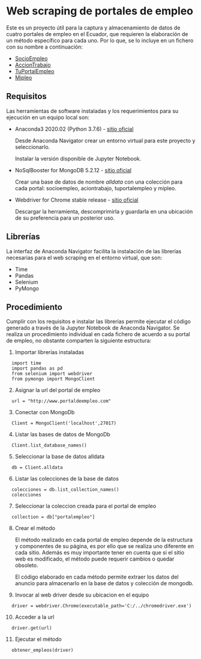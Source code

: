 # Web scraping de portales de empleo

Este es un proyecto útil para la captura y almacenamiento de datos de cuatro portales de empleo en el Ecuador, que requieren la elaboración de un método específico para cada uno. 
Por lo que, se lo incluye en un fichero con su nombre a continuación:

- [SocioEmpleo](SocioEmpleo.ipynb)
- [AccionTrabajo](AccionTrabajo.ipynb)
- [TuPortalEmpleo](TuPortalEmpleo.ipynb)
- [Mipleo](Mipleo.ipynb)

## Requisitos

Las herramientas de software instaladas y los requerimientos para su ejecución en un equipo local son:

- Anaconda3 2020.02 (Python 3.7.6) - [sitio oficial](https://www.anaconda.com/products/individual)
  
  Desde Anaconda Navigator crear un entorno virtual para este proyecto y seleccionarlo.
  
  Instalar la versión disponible de Jupyter Notebook.
  
- NoSqlBooster for MongoDB 5.2.12 - [sitio oficial](https://nosqlbooster.com/downloads)
  
  Crear una base de datos de nombre _alldata_ con una colección para cada portal: socioempleo, aciontrabajo, tuportalempleo y mipleo.

- Webdriver for Chrome stable release - [sitio oficial](https://chromedriver.chromium.org/)
  
  Descargar la herramienta, descomprimirla y guardarla en una ubicación de su preferencia para un posterior uso.

## Librerías

La interfaz de Anaconda Navigator facilita la instalación de las librerías necesarias para el web scraping en el entorno virtual, que son:

- Time
- Pandas
- Selenium
- PyMongo

## Procedimiento

Cumplir con los requisitos e instalar las librerías permite ejecutar el código generado a través de la Jupyter Notebook de Anaconda Navigator.
Se realiza un procedimiento individual en cada fichero de acuerdo a su portal de empleo, no obstante comparten la siguiente estructura:

1. Importar librerías instaladas
```
  import time
  import pandas as pd
  from selenium import webdriver
  from pymongo import MongoClient
```
2. Asignar la url del portal de empleo
```
  url = "http://www.portaldeempleo.com"
```
3. Conectar con MongoDb
```
  Client = MongoClient('localhost',27017)
```
4. Listar las bases de datos de MongoDb
```
  Client.list_database_names()
```
5. Seleccionar la base de datos alldata
```
  db = Client.alldata
```
6. Listar las colecciones de la base de datos
```
  colecciones = db.list_collection_names()
  colecciones
```
7. Seleccionar la coleccion creada para el portal de empleo
```
  collection = db["portalempleo"]
```
8. Crear el método

   El método realizado en cada portal de empleo depende de la estructura y componentes de su página, es por ello que se realiza uno diferente en cada sitio.
   Además es muy importante tener en cuenta que si el sitio web es modificado, el método puede requerir cambios o quedar obsoleto.
   
   El código elaborado en cada método permite extraer los datos del anuncio para almacenarlo en la base de datos y colección de mongodb.

9. Invocar al web driver desde su ubicacion en el equipo
```
  driver = webdriver.Chrome(executable_path='C:/../chromedriver.exe')
```
10. Acceder a la url
```
  driver.get(url)
```
11. Ejecutar el método 
```
  obtener_empleos(driver)
```
